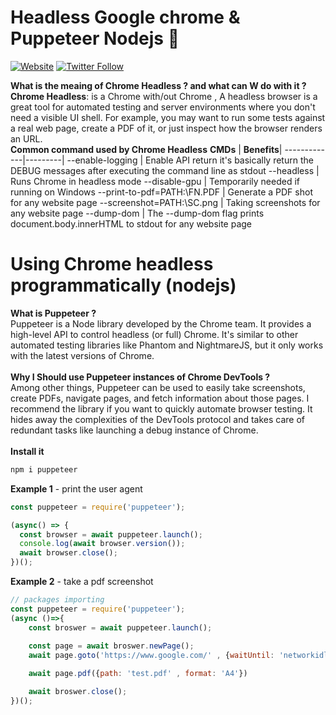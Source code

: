 # Headless Google chrome & Puppeteer Nodejs 👋
<!-- [START BADGES] -->
[![Website](https://img.shields.io/website?label=MSMAR-CVMAKER&style=for-the-badge&url=https%3A%2F%2Fcodestackr.com)](https://msmar-cvmaker.com)
[![Twitter Follow](https://img.shields.io/twitter/follow/Thotho007?color=1DA1F2&logo=twitter&style=for-the-badge)](https://twitter.com/intent/follow?original_referer=https%3A%2F%2Fgithub.com%2FcodeSTACKr&screen_name=Thotho007)
<!-- [END BADGES] -->

<!-- Headless content -->
**What is the meaing of Chrome Headless ? and what can W do with it ?** <br>
**Chrome Headless**: is a Chrome with/out Chrome , A headless browser is a great tool for automated testing and server environments where you don't need a visible UI shell. For example, you may want to run some tests against a real web page, create a PDF of it, or just inspect how the browser renders an URL. <br>
**Common command used by Chrome Headless**
**CMDs** | **Benefits**|
-------------|---------|
--enable-logging | Enable API return it's basically return the DEBUG messages after executing the command line as stdout
--headless | Runs Chrome in headless mode
--disable-gpu | Temporarily needed if running on Windows
--print-to-pdf=PATH:\FN.PDF | Generate a PDF shot for any website page
--screenshot=PATH:\SC.png | Taking screenshots for any website page
--dump-dom | The --dump-dom flag prints document.body.innerHTML to stdout for any website page

<!-- End Headless content -->

<!-- Start Puppeteer nodejs -->
# Using Chrome headless programmatically (nodejs)
**What is Puppeteer ?** <br>
Puppeteer is a Node library developed by the Chrome team. It provides a high-level API to control headless (or full) Chrome. It's similar to other automated testing libraries like Phantom and NightmareJS, but it only works with the latest versions of Chrome. <br>
<br>
**Why I Should use Puppeteer instances of Chrome DevTools ?** <br>
Among other things, Puppeteer can be used to easily take screenshots, create PDFs, navigate pages, and fetch information about those pages. I recommend the library if you want to quickly automate browser testing. It hides away the complexities of the DevTools protocol and takes care of redundant tasks like launching a debug instance of Chrome. <br>
<br>
**Install it**
```javascript
npm i puppeteer
```
**Example 1** - print the user agent <br>
```javascript
const puppeteer = require('puppeteer');

(async() => {
  const browser = await puppeteer.launch();
  console.log(await browser.version());
  await browser.close();
})();
```
**Example 2** - take a pdf screenshot <br>
```javascript
// packages importing
const puppeteer = require('puppeteer');
(async ()=>{
    const broswer = await puppeteer.launch();
    
    const page = await broswer.newPage();
    await page.goto('https://www.google.com/' , {waitUntil: 'networkidle2'});

    await page.pdf({path: 'test.pdf' , format: 'A4'})

    await broswer.close();
})();

```
<!-- End Puppeteer nodejs -->
